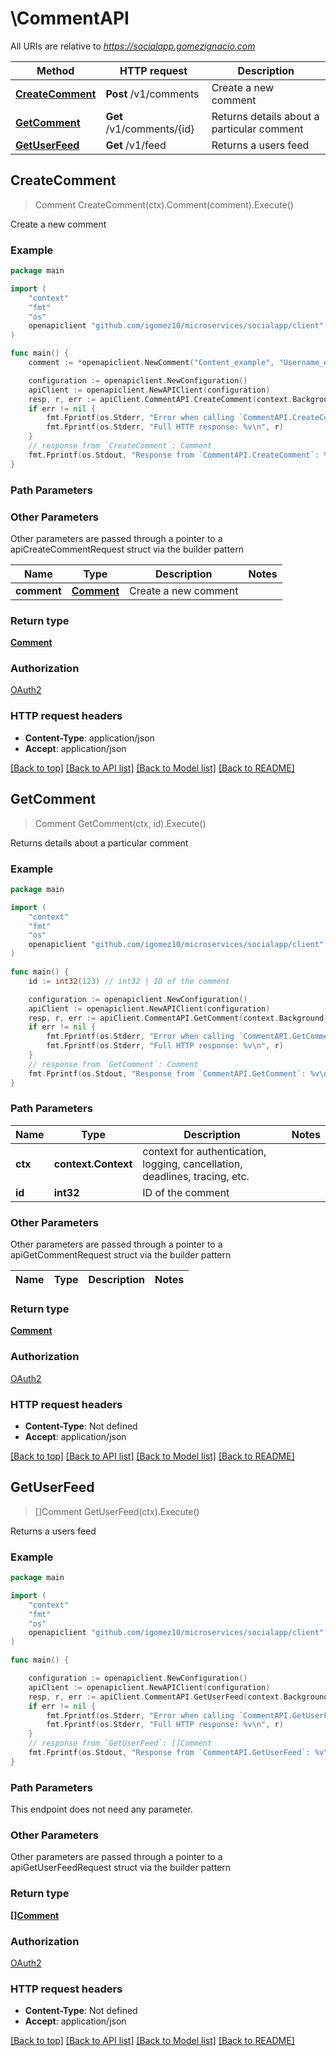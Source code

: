 # \CommentAPI

All URIs are relative to *https://socialapp.gomezignacio.com*

Method | HTTP request | Description
------------- | ------------- | -------------
[**CreateComment**](CommentAPI.md#CreateComment) | **Post** /v1/comments | Create a new comment
[**GetComment**](CommentAPI.md#GetComment) | **Get** /v1/comments/{id} | Returns details about a particular comment
[**GetUserFeed**](CommentAPI.md#GetUserFeed) | **Get** /v1/feed | Returns a users feed



## CreateComment

> Comment CreateComment(ctx).Comment(comment).Execute()

Create a new comment



### Example

```go
package main

import (
	"context"
	"fmt"
	"os"
	openapiclient "github.com/igomez10/microservices/socialapp/client"
)

func main() {
	comment := *openapiclient.NewComment("Content_example", "Username_example") // Comment | Create a new comment

	configuration := openapiclient.NewConfiguration()
	apiClient := openapiclient.NewAPIClient(configuration)
	resp, r, err := apiClient.CommentAPI.CreateComment(context.Background()).Comment(comment).Execute()
	if err != nil {
		fmt.Fprintf(os.Stderr, "Error when calling `CommentAPI.CreateComment``: %v\n", err)
		fmt.Fprintf(os.Stderr, "Full HTTP response: %v\n", r)
	}
	// response from `CreateComment`: Comment
	fmt.Fprintf(os.Stdout, "Response from `CommentAPI.CreateComment`: %v\n", resp)
}
```

### Path Parameters



### Other Parameters

Other parameters are passed through a pointer to a apiCreateCommentRequest struct via the builder pattern


Name | Type | Description  | Notes
------------- | ------------- | ------------- | -------------
 **comment** | [**Comment**](Comment.md) | Create a new comment | 

### Return type

[**Comment**](Comment.md)

### Authorization

[OAuth2](../README.md#OAuth2)

### HTTP request headers

- **Content-Type**: application/json
- **Accept**: application/json

[[Back to top]](#) [[Back to API list]](../README.md#documentation-for-api-endpoints)
[[Back to Model list]](../README.md#documentation-for-models)
[[Back to README]](../README.md)


## GetComment

> Comment GetComment(ctx, id).Execute()

Returns details about a particular comment



### Example

```go
package main

import (
	"context"
	"fmt"
	"os"
	openapiclient "github.com/igomez10/microservices/socialapp/client"
)

func main() {
	id := int32(123) // int32 | ID of the comment

	configuration := openapiclient.NewConfiguration()
	apiClient := openapiclient.NewAPIClient(configuration)
	resp, r, err := apiClient.CommentAPI.GetComment(context.Background(), id).Execute()
	if err != nil {
		fmt.Fprintf(os.Stderr, "Error when calling `CommentAPI.GetComment``: %v\n", err)
		fmt.Fprintf(os.Stderr, "Full HTTP response: %v\n", r)
	}
	// response from `GetComment`: Comment
	fmt.Fprintf(os.Stdout, "Response from `CommentAPI.GetComment`: %v\n", resp)
}
```

### Path Parameters


Name | Type | Description  | Notes
------------- | ------------- | ------------- | -------------
**ctx** | **context.Context** | context for authentication, logging, cancellation, deadlines, tracing, etc.
**id** | **int32** | ID of the comment | 

### Other Parameters

Other parameters are passed through a pointer to a apiGetCommentRequest struct via the builder pattern


Name | Type | Description  | Notes
------------- | ------------- | ------------- | -------------


### Return type

[**Comment**](Comment.md)

### Authorization

[OAuth2](../README.md#OAuth2)

### HTTP request headers

- **Content-Type**: Not defined
- **Accept**: application/json

[[Back to top]](#) [[Back to API list]](../README.md#documentation-for-api-endpoints)
[[Back to Model list]](../README.md#documentation-for-models)
[[Back to README]](../README.md)


## GetUserFeed

> []Comment GetUserFeed(ctx).Execute()

Returns a users feed



### Example

```go
package main

import (
	"context"
	"fmt"
	"os"
	openapiclient "github.com/igomez10/microservices/socialapp/client"
)

func main() {

	configuration := openapiclient.NewConfiguration()
	apiClient := openapiclient.NewAPIClient(configuration)
	resp, r, err := apiClient.CommentAPI.GetUserFeed(context.Background()).Execute()
	if err != nil {
		fmt.Fprintf(os.Stderr, "Error when calling `CommentAPI.GetUserFeed``: %v\n", err)
		fmt.Fprintf(os.Stderr, "Full HTTP response: %v\n", r)
	}
	// response from `GetUserFeed`: []Comment
	fmt.Fprintf(os.Stdout, "Response from `CommentAPI.GetUserFeed`: %v\n", resp)
}
```

### Path Parameters

This endpoint does not need any parameter.

### Other Parameters

Other parameters are passed through a pointer to a apiGetUserFeedRequest struct via the builder pattern


### Return type

[**[]Comment**](Comment.md)

### Authorization

[OAuth2](../README.md#OAuth2)

### HTTP request headers

- **Content-Type**: Not defined
- **Accept**: application/json

[[Back to top]](#) [[Back to API list]](../README.md#documentation-for-api-endpoints)
[[Back to Model list]](../README.md#documentation-for-models)
[[Back to README]](../README.md)

